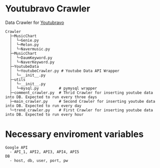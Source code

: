 # Youtubravo Crawler

Data Crawler for [Youtubravo](http://www.youtubravo.com/bigdata.html)

```
Crawler
  ├─MusicChart
  │  └─Genie.py
  │  └─Melon.py
  │  └─Navermusic.py
  ├─MusicChart
  │  └─DaumKeyword.py
  │  └─NaverKeyword.py   
  ├─YoutubeData
  │  └─YoutubeCrawler.py # Youtube Data API Wrapper
  │  └─__init__.py
  ├─utils
  │  └─__init__.py
  │  └─mysql.py         # pymysql wrapper
  ├─comment_crawler.py  # Thrid Crawler for inserting youtube data into DB. Expected to run every three days
  ├─main_crawler.py     # Second Crawler for inserting youtube data into DB. Expected to run every day
  └─trend_crawler.py    # First Crawler for inserting youtube data into DB. Expected to run every hour
  ```

# Necessary enviroment variables
```
Google API
  - API_1, API2, API3, API4, API5
DB
  - host, db, user, port, pw 
```
